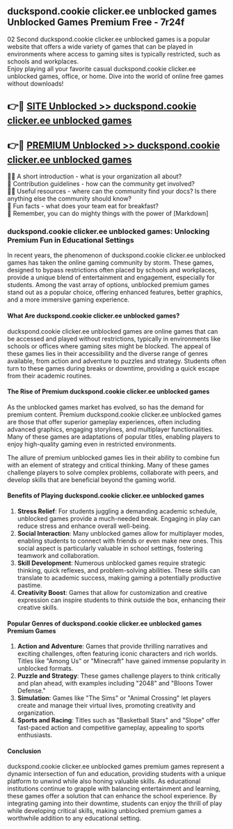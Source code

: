 ## duckspond.cookie clicker.ee unblocked games Unblocked Games Premium Free - 7r24f

02 Second duckspond.cookie clicker.ee unblocked games is a popular website that offers a wide variety of games that can be played in environments where access to gaming sites is typically restricted, such as schools and workplaces.  
Enjoy playing all your favorite casual duckspond.cookie clicker.ee unblocked games, office, or home. Dive into the world of online free games without downloads!

## 👉🔴 [SITE Unblocked >> duckspond.cookie clicker.ee unblocked games](http://apps.freeplayer.one?title=duckspond.cookie_clicker.ee_unblocked_games&ref=23D)

## 👉🔴 [PREMIUM Unblocked >> duckspond.cookie clicker.ee unblocked games](http://apps.freeplayer.one?title=duckspond.cookie_clicker.ee_unblocked_games&ref=23D)

🙋‍♀️ A short introduction - what is your organization all about?  
🌈 Contribution guidelines - how can the community get involved?  
👩‍💻 Useful resources - where can the community find your docs? Is there anything else the community should know?  
🍿 Fun facts - what does your team eat for breakfast?  
🧙 Remember, you can do mighty things with the power of [Markdown]

### duckspond.cookie clicker.ee unblocked games: Unlocking Premium Fun in Educational Settings

In recent years, the phenomenon of duckspond.cookie clicker.ee unblocked games has taken the online gaming community by storm. These games, designed to bypass restrictions often placed by schools and workplaces, provide a unique blend of entertainment and engagement, especially for students. Among the vast array of options, unblocked premium games stand out as a popular choice, offering enhanced features, better graphics, and a more immersive gaming experience.

#### What Are duckspond.cookie clicker.ee unblocked games?

duckspond.cookie clicker.ee unblocked games are online games that can be accessed and played without restrictions, typically in environments like schools or offices where gaming sites might be blocked. The appeal of these games lies in their accessibility and the diverse range of genres available, from action and adventure to puzzles and strategy. Students often turn to these games during breaks or downtime, providing a quick escape from their academic routines.

#### The Rise of Premium duckspond.cookie clicker.ee unblocked games

As the unblocked games market has evolved, so has the demand for premium content. Premium duckspond.cookie clicker.ee unblocked games are those that offer superior gameplay experiences, often including advanced graphics, engaging storylines, and multiplayer functionalities. Many of these games are adaptations of popular titles, enabling players to enjoy high-quality gaming even in restricted environments.

The allure of premium unblocked games lies in their ability to combine fun with an element of strategy and critical thinking. Many of these games challenge players to solve complex problems, collaborate with peers, and develop skills that are beneficial beyond the gaming world.

#### Benefits of Playing duckspond.cookie clicker.ee unblocked games

1.  **Stress Relief**: For students juggling a demanding academic schedule, unblocked games provide a much-needed break. Engaging in play can reduce stress and enhance overall well-being.
2.  **Social Interaction**: Many unblocked games allow for multiplayer modes, enabling students to connect with friends or even make new ones. This social aspect is particularly valuable in school settings, fostering teamwork and collaboration.
3.  **Skill Development**: Numerous unblocked games require strategic thinking, quick reflexes, and problem-solving abilities. These skills can translate to academic success, making gaming a potentially productive pastime.
4.  **Creativity Boost**: Games that allow for customization and creative expression can inspire students to think outside the box, enhancing their creative skills.

#### Popular Genres of duckspond.cookie clicker.ee unblocked games Premium Games

1.  **Action and Adventure**: Games that provide thrilling narratives and exciting challenges, often featuring iconic characters and rich worlds. Titles like "Among Us" or "Minecraft" have gained immense popularity in unblocked formats.
2.  **Puzzle and Strategy**: These games challenge players to think critically and plan ahead, with examples including "2048" and "Bloons Tower Defense."
3.  **Simulation**: Games like "The Sims" or "Animal Crossing" let players create and manage their virtual lives, promoting creativity and organization.
4.  **Sports and Racing**: Titles such as "Basketball Stars" and "Slope" offer fast-paced action and competitive gameplay, appealing to sports enthusiasts.

#### Conclusion

duckspond.cookie clicker.ee unblocked games premium games represent a dynamic intersection of fun and education, providing students with a unique platform to unwind while also honing valuable skills. As educational institutions continue to grapple with balancing entertainment and learning, these games offer a solution that can enhance the school experience. By integrating gaming into their downtime, students can enjoy the thrill of play while developing critical skills, making unblocked premium games a worthwhile addition to any educational setting.